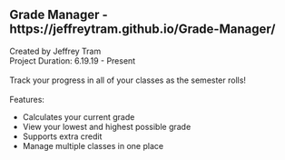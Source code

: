 <h2>Grade Manager - https://jeffreytram.github.io/Grade-Manager/</h2>
Created by Jeffrey Tram <br/>
Project Duration: 6.19.19 - Present<br/><br/>
Track your progress in all of your classes as the semester rolls!<br/><br/>
Features:
<ul>
    <li>Calculates your current grade</li>
    <li>View your lowest and highest possible grade</li>
    <li>Supports extra credit</li>
    <li>Manage multiple classes in one place</li>
</ul>


